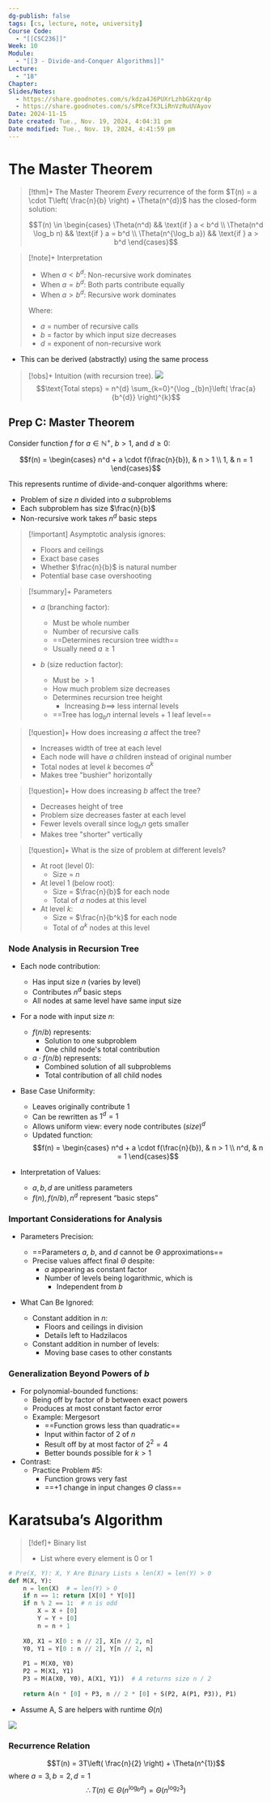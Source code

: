 ```yaml
---
dg-publish: false
tags: [cs, lecture, note, university]
Course Code:
  - "[[CSC236]]"
Week: 10
Module:
  - "[[3 - Divide-and-Conquer Algorithms]]"
Lecture:
  - "18"
Chapter: 
Slides/Notes:
  - https://share.goodnotes.com/s/kdza4J6PUXrLzhbGXzqr4p
  - https://share.goodnotes.com/s/sPRcefX3LiRnVzRuUVAyov
Date: 2024-11-15
Date created: Tue., Nov. 19, 2024, 4:04:31 pm
Date modified: Tue., Nov. 19, 2024, 4:41:59 pm
---
```


# The Master Theorem

> [!thm]+ The Master Theorem
> *Every* recurrence of the form $T(n) = a \cdot T\left( \frac{n}{b} \right) + \Theta(n^{d})$ has the closed-form solution:
>
> $$T(n) \in \begin{cases}
> \Theta(n^d) && \text{if } a < b^d \\
> \Theta(n^d \log_b n) && \text{if } a = b^d \\
> \Theta(n^{\log_b a}) && \text{if } a > b^d
> \end{cases}$$

> [!note]+ Interpretation
> - When $a < b^d$: Non-recursive work dominates
> - When $a = b^d$: Both parts contribute equally
> - When $a > b^d$: Recursive work dominates
>
> Where:
> - $a$ = number of recursive calls
> - $b$ = factor by which input size decreases
> - $d$ = exponent of non-recursive work

- This can be derived (abstractly) using the same process

> [!obs]+ Intuition (with recursion tree).
> ![](https://i.imgur.com/WP7FVGu.png)
> $$\text{Total steps} = n^{d} \sum_{k=0}^{\log _{b}n}\left( \frac{a}{b^{d}} \right)^{k}$$

## Prep C: Master Theorem

Consider function $f$ for $a \in \mathbb{N}^+$, $b > 1$, and $d \geq 0$:

$$f(n) = \begin{cases}
n^d + a \cdot f(\frac{n}{b}), & n > 1 \\
1, & n = 1
\end{cases}$$

This represents runtime of divide-and-conquer algorithms where:

- Problem of size $n$ divided into $a$ subproblems
- Each subproblem has size $\frac{n}{b}$
- Non-recursive work takes $n^d$ basic steps

> [!important] Asymptotic analysis ignores:
> - Floors and ceilings
> - Exact base cases
> - Whether $\frac{n}{b}$ is natural number
> - Potential base case overshooting

> [!summary]+ Parameters
> - $a$ (branching factor):
>     - Must be whole number
>     - Number of recursive calls
>     - ==Determines recursion tree width==
>     - Usually need $a \geq 1$
> 
> - $b$ (size reduction factor):
>     - Must be $> 1$
>     - How much problem size decreases
>     - Determines recursion tree height
>         - Increasing $b \implies$ less internal levels
>     - ==Tree has $\log_b n$ internal levels + 1 leaf level==

> [!question]+ How does increasing $a$ affect the tree?
> - Increases width of tree at each level
> - Each node will have $a$ children instead of original number
> - Total nodes at level $k$ becomes $a^k$
> - Makes tree "bushier" horizontally

> [!question]+ How does increasing $b$ affect the tree?
> - Decreases height of tree
> - Problem size decreases faster at each level
> - Fewer levels overall since $\log_b n$ gets smaller
> - Makes tree "shorter" vertically

> [!question]+ What is the size of problem at different levels?
> - At root (level 0):
>     - Size = $n$
> - At level 1 (below root):
>     - Size = $\frac{n}{b}$ for each node
>     - Total of $a$ nodes at this level
> - At level $k$:
>     - Size = $\frac{n}{b^k}$ for each node
>     - Total of $a^k$ nodes at this level

### Node Analysis in Recursion Tree

- Each node contribution:
    - Has input size $n$ (varies by level)
    - Contributes $n^d$ basic steps
    - All nodes at same level have same input size
- For a node with input size $n$:
    - $f(n/b)$ represents:
        - Solution to one subproblem
        - One child node's total contribution
    - $a \cdot f(n/b)$ represents:
        - Combined solution of all subproblems
        - Total contribution of all child nodes
- Base Case Uniformity:
    - Leaves originally contribute 1
    - Can be rewritten as $1^d = 1$
    - Allows uniform view: every node contributes $(size)^d$
    - Updated function:
        $$f(n) = \begin{cases}
        n^d + a \cdot f(\frac{n}{b}), & n > 1 \\
        n^d, & n = 1
        \end{cases}$$

- Interpretation of Values:
    - $a, b, d$ are unitless parameters
    - $f(n), f(n/b), n^d$ represent “basic steps”

### Important Considerations for Analysis

- Parameters Precision:
    - ==Parameters $a$, $b$, and $d$ cannot be $\Theta$ approximations==
    - Precise values affect final $\Theta$ despite:
        - $a$ appearing as constant factor
        - Number of levels being logarithmic, which is
            - Independent from $b$

- What Can Be Ignored:
    - Constant addition in $n$:
        - Floors and ceilings in division
        - Details left to Hadzilacos
    - Constant addition in number of levels:
        - Moving base cases to other constants
### Generalization Beyond Powers of $b$

- For polynomial-bounded functions:
    - Being off by factor of $b$ between exact powers
    - Produces at most constant factor error
    - Example: Mergesort
        - ==Function grows less than quadratic==
        - Input within factor of 2 of $n$
        - Result off by at most factor of $2^2 = 4$
        - Better bounds possible for $k > 1$
- Contrast:
    - Practice Problem #5:
        - Function grows very fast
        - ==+1 change in input changes $\Theta$ class==

# Karatsuba’s Algorithm

> [!def]+ Binary list
> - List where every element is 0 or 1

```python
# Pre(X, Y): X, Y Are Binary Lists ∧ len(X) = len(Y) > 0
def M(X, Y):
    n = len(X)  # = len(Y) > 0
    if n == 1: return [X[0] * Y[0]]
    if n % 2 == 1:  # n is odd
        X = X + [0]
        Y = Y + [0]
        n = n + 1
    
    X0, X1 = X[0 : n // 2], X[n // 2, n]
    Y0, Y1 = Y[0 : n // 2], Y[n // 2, n]
    
    P1 = M(X0, Y0)
    P2 = M(X1, Y1)
    P3 = M(A(X0, Y0), A(X1, Y1))  # A returns size n / 2
    
    return A(n * [0] + P3, n // 2 * [0] + S(P2, A(P1, P3)), P1)
```

- Assume A, S are helpers with runtime $\Theta(n)$

![](https://i.imgur.com/Zzhs0We.png)

### Recurrence Relation

$$T(n) = 3T\left( \frac{n}{2} \right) + \Theta(n^{1})$$
where $a=3, b=2, d=1$
$$\therefore T(n) \in \Theta(n^{\log_{b}a}) = \Theta(n^{\log_{2}3})$$
